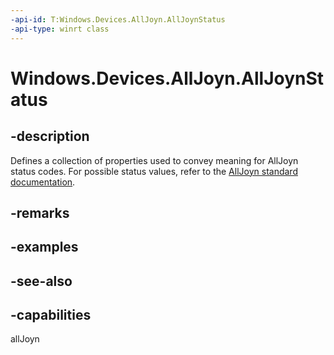 ----api-id: T:Windows.Devices.AllJoyn.AllJoynStatus
-api-type: winrt class
---<!-- Class syntax.public class AllJoynStatus --># Windows.Devices.AllJoyn.AllJoynStatus## -descriptionDefines a collection of properties used to convey meaning for AllJoyn status codes. For possible status values, refer to the [AllJoyn standard documentation](https://allseenalliance.org/docs/api/cpp/_status_8h.html ).## -remarks## -examples## -see-also## -capabilitiesallJoyn